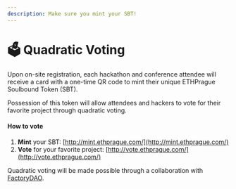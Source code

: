```yaml
---
description: Make sure you mint your SBT!
---
```


# 🗳 Quadratic Voting

Upon on-site registration, each hackathon and conference attendee will receive a card with a one-time QR code to mint their unique ETHPrague Soulbound Token (SBT).

Possession of this token will allow attendees and hackers to vote for their favorite project through quadratic voting.

#### How to vote

1. **Mint** your SBT: [http://mint.ethprague.com/](http://mint.ethprague.com/)
2. **Vote** for your favorite project: [http://vote.ethprague.com/](http://vote.ethprague.com/)



Quadratic voting will be made possible through a collaboration with [FactoryDAO](https://www.factorydao.xyz/).
